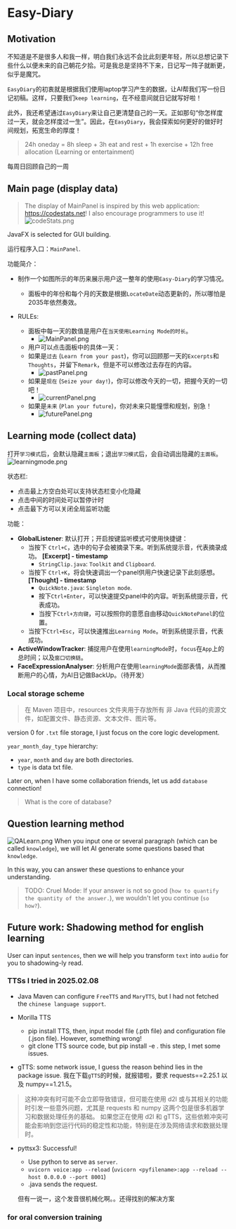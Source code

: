 # Easy-Diary

## Motivation

不知道是不是很多人和我一样，明白我们永远不会比此刻更年轻，所以总想记录下些什么以便未来的自己朝花夕拾。可是我总是坚持不下来，日记写一阵子就断更，似乎是魔咒。

`EasyDiary`的初衷就是根据我们使用laptop学习产生的数据，让AI帮我们写一份日记初稿。这样，只要我们`keep learning`，在不经意间就日记就写好啦！

此外，我还希望通过`EasyDiary`来让自己更清楚自己的一天。正如那句“你怎样度过一天，就会怎样度过一生”。因此，在`EasyDiary`，我会探索如何更好的做好时间规划，拓宽生命的厚度！
> 24h oneday = 8h sleep + 3h eat and rest + 1h exercise + 12h free allocation (Learning or entertainment)

每周日回顾自己的一周

## Main page (display data)

> The display of MainPanel is inspired by this web application: https://codestats.net! I also encourage programmers to use it!
> ![codeStats.png](src/main/resources/image/codeStats.png)

JavaFX is selected for GUI building.

运行程序入口：`MainPanel`.

功能简介：
- 制作一个如图所示的年历来展示用户这一整年的使用`Easy-Diary`的学习情况。
  - 面板中的年份和每个月的天数是根据`LocateDate`动态更新的，所以哪怕是2035年依然奏效。

- RULEs:
  - 面板中每一天的数值是用户在`当天使用Learning Mode的时长`。
    - ![MainPanel.png](src/main/resources/image/MainPanel.png)
  - 用户可以点击面板中的具体一天：
  - 如果是`过去` (`Learn from your past`)，你可以回顾那一天的`Excerpts`和`Thoughts`，并留下`Remark`，但是不可以修改过去存在的内容。
    - ![pastPanel.png](src/main/resources/image/pastPanel.png)
  - 如果是`现在` (`Seize your day!`)，你可以修改今天的一切，把握今天的一切吧！
    - ![currentPanel.png](src/main/resources/image/currentPanel.png)
  - 如果是`未来` (`Plan your future`)，你对未来只能憧憬和规划，别急！
    - ![futurePanel.png](src/main/resources/image/futurePanel.png)

## Learning mode (collect data)
打开`学习模式`后，会默认隐藏`主面板`；退出`学习模式`后，会自动调出隐藏的`主面板`。
![learningmode.png](src/main/resources/image/learningmode.png)

状态栏:
* 点击最上方空白处可以支持状态栏变小化隐藏
* 点击中间的时间处可以暂停计时
* 点击最下方可以关闭全局监听功能

功能：
- **GlobalListener**: 默认打开；开启按键监听模式可使用快捷键：
  - 当按下 `Ctrl+C`，选中的句子会被摘录下来。听到系统提示音，代表摘录成功。 **[Excerpt] - timestamp**
    - `StringClip.java`: `Toolkit` and `Clipboard`.
  - 当按下 `Ctrl+K`，将会快速调出一个panel供用户快速记录下此刻感想。**[Thought] - timestamp**
    - `QuickNote.java`: `Singleton mode`.
    - 按下`Ctrl+Enter`，可以快速提交panel中的内容。听到系统提示音，代表成功。
    - 当按下`Ctrl+方向键`，可以按照你的意愿自由移动`QuickNotePanel`的位置。
  - 当按下`Ctrl+Esc`，可以快速推出`Learning Mode`。听到系统提示音，代表成功。
- **ActiveWindowTracker**: 捕捉用户在使用`learningMode`时，`focus`在`App`上的总时间；以及`窗口切换链`。
- **FaceExpressionAnalyser**: 分析用户在使用`learningMode`面部表情，从而推断用户的心情，为AI日记做BackUp。（待开发）

### Local storage scheme
> 在 Maven 项目中，resources 文件夹用于存放所有 非 Java 代码的资源文件，如配置文件、静态资源、文本文件、图片等。

version 0 for `.txt` file storage, I just focus on the core logic development.

`year_month_day_type` hierarchy:
- `year`, `month` and `day` are both directories.
- `type` is data txt file.

Later on, when I have some collaboration friends, let us add `database` connection!
> What is the core of database?


## Question learning method
![QALearn.png](src/main/resources/image/QALearn.png)
When you input one or several paragraph (which can be called `knowledge`), we will let AI generate some questions based that `knowledge`.

In this way, you can answer these questions to enhance your understanding.  

> TODO: Cruel Mode: If your answer is not so good (`how to quantify the quantity of the answer.`), we wouldn't let you continue (`so how?`).

## Future work: Shadowing method for english learning
User can input `sentences`, then we will help you transform `text` into `audio` for you to shadowing-ly read.

### TTSs I tried in 2025.02.08
- Java Maven can configure `FreeTTS` and `MaryTTS`, but I had not fetched the `chinese language support`.

- Morilla TTS
  - pip install TTS, then, input model file (.pth file) and configuration file (.json file). However, something wrong!
  - git clone TTS source code, but pip install -e . this step, I met some issues.

- gTTS: some network issue, I guess the reason behind lies in the package issue. 我在下载`gTTS`的时候，就报错啦，要求 requests==2.25.1 以及 numpy==1.21.5。
>这种冲突有时可能不会立即导致错误，但可能在使用 d2l 或与其相关的功能时引发一些意外问题，尤其是 requests 和 numpy 这两个包是很多机器学习和数据处理任务的基础。
如果您正在使用 d2l 和 gTTS，这些依赖冲突可能会影响到您运行代码的稳定性和功能，特别是在涉及网络请求和数据处理时。

- pyttsx3: Successful!
  - Use python to serve as `server`.
  - `uvicorn voice:app --reload` (`uvicorn <pyfilename>:app --reload --host 0.0.0.0 --port 8001`)
  - .java sends the request.
  
  但有一说一，这个发音很机械化啊。。还得找别的解决方案

### for oral conversion training 